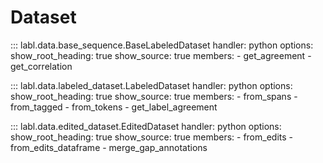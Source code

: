 # Dataset

::: labl.data.base_sequence.BaseLabeledDataset
    handler: python
    options:
      show_root_heading: true
      show_source: true
      members:
        - get_agreement
        - get_correlation

::: labl.data.labeled_dataset.LabeledDataset
    handler: python
    options:
      show_root_heading: true
      show_source: true
      members:
        - from_spans
        - from_tagged
        - from_tokens
        - get_label_agreement

::: labl.data.edited_dataset.EditedDataset
    handler: python
    options:
      show_root_heading: true
      show_source: true
      members:
        - from_edits
        - from_edits_dataframe
        - merge_gap_annotations
